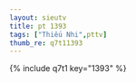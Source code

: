 ```yaml
--- 
layout: sieutv
title: pt 1393
tags: ["Thiếu Nhi",pttv]
thumb_re: q7t11393
---
```

{% include q7t1 key="1393" %} 
